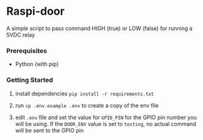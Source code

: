 # Raspi-door
A simple script to pass command HIGH (true) or LOW (false) for running a 5VDC relay

### Prerequisites

 - Python (with pip)

### Getting Started
1. install dependencies `pip install -r requirements.txt`

2. run `cp .env.example .env` to create a copy of the env file

2. edit `.env` file and set the value for `GPIO_PIN` for the GPIO pin number you will be using. If the `DOOR_ENV` value is set to `testing`, no actual command will be sent to the GPIO pin
